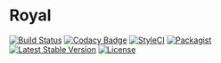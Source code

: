 # Royal
[![Build Status](https://travis-ci.org/Auvipev/Royal.svg?branch=master)](https://travis-ci.org/Auvipev/Royal)
[![Codacy Badge](https://api.codacy.com/project/badge/Grade/0e99d6ffad1a4b208731f0cda9acb6e0)](https://www.codacy.com/app/Auvipev/Royal?utm_source=github.com&amp;utm_medium=referral&amp;utm_content=Auvipev/Royal&amp;utm_campaign=Badge_Grade)
[![StyleCI](https://github.styleci.io/repos/135532462/shield?branch=master)](https://github.styleci.io/repos/135532462)
[![Packagist](https://img.shields.io/packagist/dt/auvipev/royal.svg)](https://packagist.org/packages/auvipev/royal)
[![Latest Stable Version](https://poser.pugx.org/auvipev/royal/v/stable)](https://packagist.org/packages/auvipev/royal)
[![License](https://poser.pugx.org/auvipev/royal/license)](https://packagist.org/packages/auvipev/royal)
